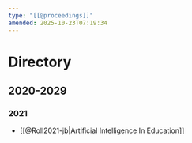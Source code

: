 ```yaml
---
type: "[[@proceedings]]"
amended: 2025-10-23T07:19:34
---
```


# Directory
## 2020-2029
### 2021
- [[@Roll2021-jb|Artificial Intelligence In Education]]
